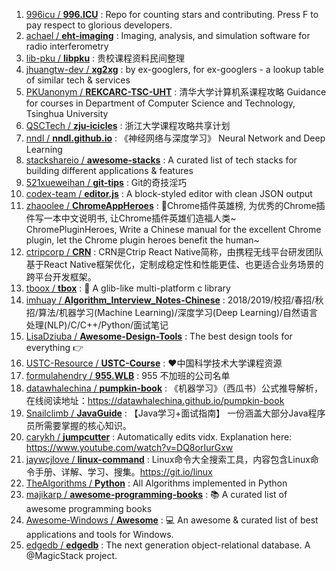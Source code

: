 1. [996icu / **996.ICU**](https://github.com/996icu/996.ICU) : Repo for counting stars and contributing. Press F to pay respect to glorious developers.
1. [achael / **eht-imaging**](https://github.com/achael/eht-imaging) : Imaging, analysis, and simulation software for radio interferometry
1. [lib-pku / **libpku**](https://github.com/lib-pku/libpku) : 贵校课程资料民间整理
1. [jhuangtw-dev / **xg2xg**](https://github.com/jhuangtw-dev/xg2xg) : by ex-googlers, for ex-googlers - a lookup table of similar tech & services
1. [PKUanonym / **REKCARC-TSC-UHT**](https://github.com/PKUanonym/REKCARC-TSC-UHT) : 清华大学计算机系课程攻略 Guidance for courses in Department of Computer Science and Technology, Tsinghua University
1. [QSCTech / **zju-icicles**](https://github.com/QSCTech/zju-icicles) : 浙江大学课程攻略共享计划
1. [nndl / **nndl.github.io**](https://github.com/nndl/nndl.github.io) : 《神经网络与深度学习》 Neural Network and Deep Learning
1. [stackshareio / **awesome-stacks**](https://github.com/stackshareio/awesome-stacks) : A curated list of tech stacks for building different applications & features
1. [521xueweihan / **git-tips**](https://github.com/521xueweihan/git-tips) : Git的奇技淫巧
1. [codex-team / **editor.js**](https://github.com/codex-team/editor.js) : A block-styled editor with clean JSON output
1. [zhaoolee / **ChromeAppHeroes**](https://github.com/zhaoolee/ChromeAppHeroes) : 🌈Chrome插件英雄榜, 为优秀的Chrome插件写一本中文说明书, 让Chrome插件英雄们造福人类~ ChromePluginHeroes, Write a Chinese manual for the excellent Chrome plugin, let the Chrome plugin heroes benefit the human~
1. [ctripcorp / **CRN**](https://github.com/ctripcorp/CRN) : CRN是Ctrip React Native简称，由携程无线平台研发团队基于React Native框架优化，定制成稳定性和性能更佳、也更适合业务场景的跨平台开发框架。
1. [tboox / **tbox**](https://github.com/tboox/tbox) : 🎁 A glib-like multi-platform c library
1. [imhuay / **Algorithm_Interview_Notes-Chinese**](https://github.com/imhuay/Algorithm_Interview_Notes-Chinese) : 2018/2019/校招/春招/秋招/算法/机器学习(Machine Learning)/深度学习(Deep Learning)/自然语言处理(NLP)/C/C++/Python/面试笔记
1. [LisaDziuba / **Awesome-Design-Tools**](https://github.com/LisaDziuba/Awesome-Design-Tools) : The best design tools for everything 👉
1. [USTC-Resource / **USTC-Course**](https://github.com/USTC-Resource/USTC-Course) : ❤️中国科学技术大学课程资源
1. [formulahendry / **955.WLB**](https://github.com/formulahendry/955.WLB) : 955 不加班的公司名单
1. [datawhalechina / **pumpkin-book**](https://github.com/datawhalechina/pumpkin-book) : 《机器学习》（西瓜书）公式推导解析，在线阅读地址：https://datawhalechina.github.io/pumpkin-book
1. [Snailclimb / **JavaGuide**](https://github.com/Snailclimb/JavaGuide) : 【Java学习+面试指南】 一份涵盖大部分Java程序员所需要掌握的核心知识。
1. [carykh / **jumpcutter**](https://github.com/carykh/jumpcutter) : Automatically edits vidx. Explanation here: https://www.youtube.com/watch?v=DQ8orIurGxw
1. [jaywcjlove / **linux-command**](https://github.com/jaywcjlove/linux-command) : Linux命令大全搜索工具，内容包含Linux命令手册、详解、学习、搜集。https://git.io/linux
1. [TheAlgorithms / **Python**](https://github.com/TheAlgorithms/Python) : All Algorithms implemented in Python
1. [majikarp / **awesome-programming-books**](https://github.com/majikarp/awesome-programming-books) : 📚 A curated list of awesome programming books
1. [Awesome-Windows / **Awesome**](https://github.com/Awesome-Windows/Awesome) : 💻 An awesome & curated list of best applications and tools for Windows.
1. [edgedb / **edgedb**](https://github.com/edgedb/edgedb) : The next generation object-relational database. A @MagicStack project.